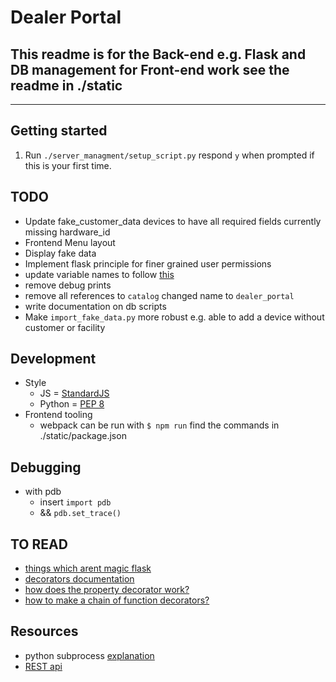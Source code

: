 # Dealer Portal

## This readme is for the Back-end e.g. Flask and DB management for Front-end work see the readme in ./static

---

## Getting started

1. Run `./server_managment/setup_script.py` respond `y` when prompted if this is your first time.

## TODO

* Update fake_customer_data devices to have all required fields currently missing hardware_id
* Frontend Menu layout
* Display fake data
* Implement flask principle for finer grained user permissions
* update variable names to follow [this](http://flask.pocoo.org/docs/0.12/styleguide/#naming-conventions)
* remove debug prints
* remove all references to `catalog` changed name to `dealer_portal`
* write documentation on db scripts
* Make `import_fake_data.py` more robust e.g. able to add a device without customer or facility

## Development

* Style
  * JS = [StandardJS](https://standardjs.com/)
  * Python = [PEP 8](https://www.python.org/dev/peps/pep-0008/)
* Frontend tooling
  * webpack can be run with `$ npm run` find the commands in ./static/package.json

## Debugging

* with pdb
  * insert `import pdb`
  * && `pdb.set_trace()`

## TO READ

* [things which arent magic flask](https://ains.co/blog/things-which-arent-magic-flask-part-1.html)
* [decorators documentation](https://docs.python.org/3/reference/compound_stmts.html#function-definitions)
* [how does the property decorator work?](https://stackoverflow.com/questions/17330160/how-does-the-property-decorator-work)
* [how to make a chain of function decorators?](https://stackoverflow.com/a/1594484/6879253)

## Resources

* python subprocess [explanation](http://www.codecalamity.com/run-subprocess-run/)
* [REST api](http://www.restapitutorial.com)